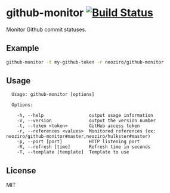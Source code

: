 # github-monitor [![Build Status](https://travis-ci.org/neoziro/github-monitor.png?branch=master)](https://travis-ci.org/neoziro/github-monitor)

Monitor Github commit statuses.

## Example

```sh
github-monitor -t my-github-token -r neoziro/github-monitor
```

## Usage

```
  Usage: github-monitor [options]

  Options:

    -h, --help                 output usage information
    -V, --version              output the version number
    -t, --token <token>        GitHub access token
    -r, --references <values>  Monitored references (ex: neoziro/github-monitor#master,neoziro/hulkster#master)
    -p, --port [port]          HTTP listening port
    -R, --refresh [time]       Refresh time in seconds
    -T, --template [template]  Template to use
```

## License

MIT